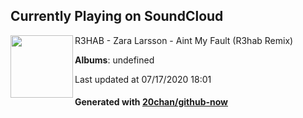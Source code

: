 ## Currently Playing on SoundCloud

[<img align="left" width="100" src="https://i1.sndcdn.com/artworks-000187095802-e96wgd-t120x120.jpg">](https://soundcloud.com/r3hab/zara-larsson-aint-my-fault-r3hab-remix)

R3HAB - Zara Larsson - Aint My Fault (R3hab Remix)

**Albums**: undefined

Last updated at 07/17/2020 18:01

#### Generated with [20chan/github-now](https://github.com/20chan/github-now)


<!--
**20chan/20chan** is a ✨ _special_ ✨ repository because its `README.md` (this file) appears on your GitHub profile.

Here are some ideas to get you started:

- 🔭 I’m currently working on ...
- 🌱 I’m currently learning ...
- 👯 I’m looking to collaborate on ...
- 🤔 I’m looking for help with ...
- 💬 Ask me about ...
- 📫 How to reach me: ...
- 😄 Pronouns: ...
- ⚡ Fun fact: ...
-->

